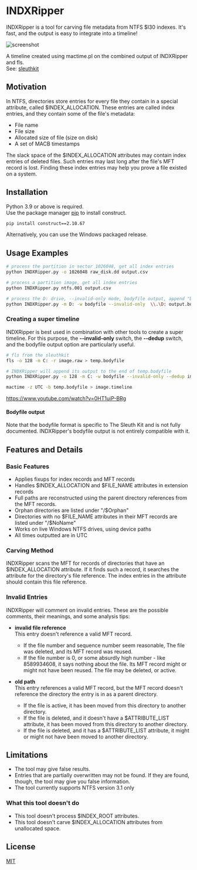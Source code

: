 # INDXRipper
INDXRipper is a tool for carving file metadata from NTFS $I30 indexes. It's fast, and the output is easy to integrate into a timeline!

![screenshot](https://user-images.githubusercontent.com/84273110/118458300-42e4ae00-b703-11eb-8e59-bcb9de00ca89.png)

A timeline created using mactime.pl on the combined output of INDXRipper and fls.  
See: [sleuthkit](https://github.com/sleuthkit/sleuthkit)

## Motivation
In NTFS, directories store entries for every file they contain in a special attribute, called $INDEX_ALLOCATION. These entries are called index entries, and they contain some of the file's metadata:

* File name
* File size
* Allocated size of file (size on disk)
* A set of MACB timestamps

The slack space of the $INDEX_ALLOCATION attributes may contain index entries of deleted files. Such entries may last long after the file's MFT record is lost. Finding these index entries may help you prove a file existed on a system.

## Installation 
Python 3.9 or above is required.  
Use the package manager [pip](https://pip.pypa.io/en/stable/) to install construct.

```bash
pip install construct==2.10.67
```
Alternatively, you can use the Windows packaged release. 

## Usage Examples

```bash
# process the partition in sector 1026048, get all index entries
python INDXRipper.py -o 1026048 raw_disk.dd output.csv

# process a partition image, get all index entries
python INDXRipper.py ntfs.001 output.csv

# process the D: drive, --invalid-only mode, bodyfile output, append "D:" to all the paths
python INDXRipper.py -m D: -w bodyfile --invalid-only  \\.\D: output.bodyfile
```
### Creating a super timeline

INDXRipper is best used in combination with other tools to create a super timeline. For this purpose, the **--invalid-only** switch, the **--dedup** switch, and the bodyfile output option are particularly useful.

```bash
# fls from the sleuthkit
fls -o 128 -m C: -r image.raw > temp.bodyfile

# INDXRipper will append its output to the end of temp.bodyfile
python INDXRipper.py -o 128 -m C: -w bodyfile --invalid-only --dedup image.raw temp.bodyfile

mactime -z UTC -b temp.bodyfile > image.timeline
```

https://www.youtube.com/watch?v=0HT1uiP-BRg



#### Bodyfile output

Note that the bodyfile format is specific to The Sleuth Kit and is not fully documented. INDXRipper's bodyfile output is not entirely compatible with it.

## Features and Details

### Basic Features
* Applies fixups for index records and MFT records
* Handles $INDEX_ALLOCATION and $FILE_NAME attributes in extension records
* Full paths are reconstructed using the parent directory references from the MFT records.
* Orphan directories are listed under "/$Orphan"
* Directories with no $FILE_NAME attributes in their MFT records are listed under "/$NoName"
* Works on live Windows NTFS drives, using device paths
* All times outputted are in UTC

### Carving Method

INDXRipper scans the MFT for records of directories that have an $INDEX_ALLOCATION attribute. If it finds such a record, it searches the attribute for the directory's file reference. The index entries in the attribute should contain this file reference.

### Invalid Entries

INDXRipper will comment on invalid entries. These are the possible comments, their meanings, and some analysis tips:

* **invalid file reference**  
  This entry doesn't reference a valid MFT record.

  * If the file number and sequence number seem reasonable, The file was deleted, and its MFT record was reused.
  * If the file number is 0, or some absurdly high number - like 8589934608, it says nothing about the file. Its MFT record might or might not have been reused. The file may be deleted, or active.

* **old path**  
  This entry references a valid MFT record, but the MFT record doesn't reference the directory the entry is in as a parent directory.
  * If the file is active, it has been moved from this directory to another directory.
  * If the file is deleted, and it doesn't have a $ATTRIBUTE_LIST attribute, it has been moved from this directory to another directory.
  * If the file is deleted, and it has a $ATTRIBUTE_LIST attribute, it might or might not have been moved to another directory.



## Limitations
* The tool may give false results.
* Entries that are partially overwritten may not be found. If they are found, though, the tool may give you false information.
* The tool currently supports NTFS version 3.1 only

### What this tool doesn't do
* This tool doesn't process $INDEX_ROOT attributes.
* This tool doesn't carve $INDEX_ALLOCATION attributes from unallocated space.


## License
[MIT](https://choosealicense.com/licenses/mit/)
